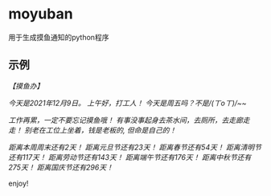 # moyuban
用于生成摸鱼通知的python程序


## 示例

*【摸鱼办】*

*今天是2021年12月9日。*
*上午好，打工人！*
*今天是周五吗？不是/(ㄒoㄒ)/~~*

*工作再累，一定不要忘记摸鱼哦！*
*有事没事起身去茶水间，去厕所，去走廊走走！*
*别老在工位上坐着，钱是老板的, 但命是自己的！*

*距离本周周末还有2天！*
*距离元旦节还有23天！*
*距离春节还有54天！*
*距离清明节还有117天！*
*距离劳动节还有143天！*
*距离端午节还有176天！*
*距离中秋节还有275天！*
*距离国庆节还有296天！*

enjoy!
